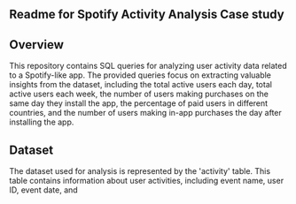 ## Readme for Spotify Activity Analysis Case study
## Overview
This repository contains SQL queries for analyzing user activity data related to a Spotify-like app. The provided queries focus on extracting valuable insights from the dataset, including the total active users each day, total active users each week, the number of users making purchases on the same day they install the app, the percentage of paid users in different countries, and the number of users making in-app purchases the day after installing the app.

## Dataset
The dataset used for analysis is represented by the 'activity' table. This table contains information about user activities, including event name, user ID, event date, and
